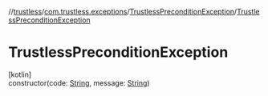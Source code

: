 //[trustless](../../../index.md)/[com.trustless.exceptions](../index.md)/[TrustlessPreconditionException](index.md)/[TrustlessPreconditionException](-trustless-precondition-exception.md)

# TrustlessPreconditionException

[kotlin]\
constructor(code: [String](https://kotlinlang.org/api/latest/jvm/stdlib/kotlin/-string/index.html), message: [String](https://kotlinlang.org/api/latest/jvm/stdlib/kotlin/-string/index.html))
